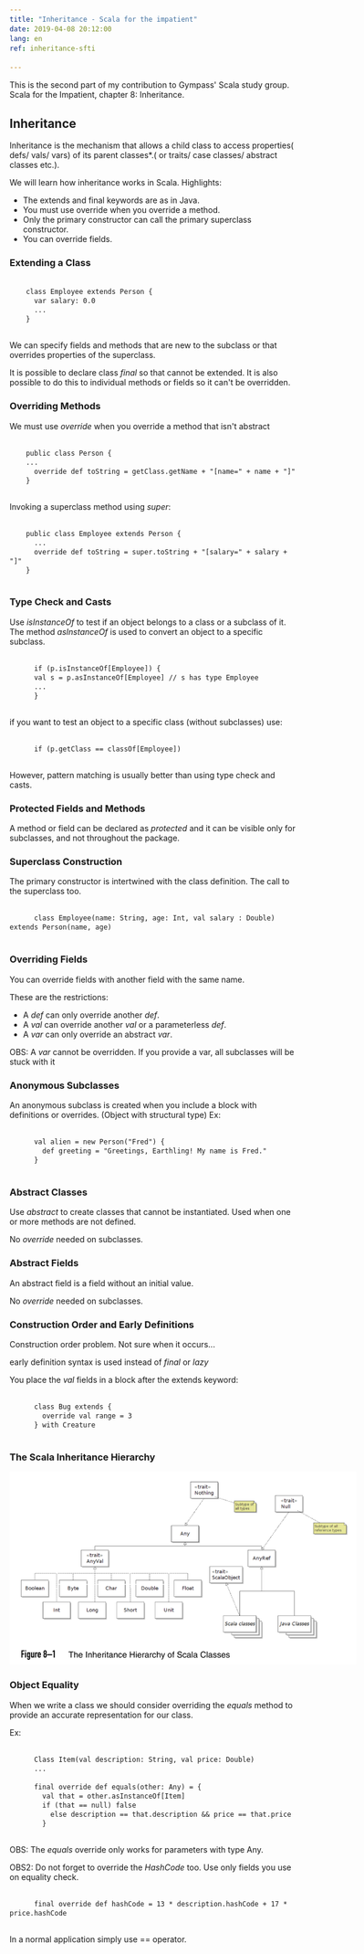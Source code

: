 ```yaml
---
title: "Inheritance - Scala for the impatient"
date: 2019-04-08 20:12:00
lang: en
ref: inheritance-sfti

---
```


This is the second part of my contribution to Gympass' Scala study group. Scala for the Impatient, chapter 8: Inheritance.

<h2>Inheritance</h2>

  Inheritance is the mechanism that allows a child class to access properties( defs/ vals/ vars) of its parent classes*.( or traits/ case classes/ abstract classes etc.).

  We will learn how inheritance works in Scala.
  Highlights:

- The extends and final keywords are as in Java.
- You must use override when you override a method.
- Only the primary constructor can call the primary superclass constructor.
- You can override fields.

<h3>Extending a Class</h3>


<pre>
  <code>
    class Employee extends Person {
      var salary: 0.0
      ...
    }
  </code></pre>

We can specify fields and methods that are new to the subclass or that overrides properties of the superclass.

It is possible to declare class <i>final</i> so that cannot be extended. It is also possible to do this to individual methods or fields so it can't be overridden.

<h3>Overriding Methods</h3>

We must use <i>override</i> when you override a method that isn't abstract

<pre>
  <code>
    public class Person {
    ...
      override def toString = getClass.getName + "[name=" + name + "]"
    }
  </code></pre>

Invoking a superclass method using <i>super</i>:

<pre>
  <code>
    public class Employee extends Person {
      ...
      override def toString = super.toString + "[salary=" + salary + "]"
    }
  </code></pre>

<h3>Type Check and Casts</h3>
  Use <i>isInstanceOf</i> to test if an object belongs to a class or a subclass of it.
  The method <i>asInstanceOf</i> is used to convert an object to a specific subclass.

  <pre>
    <code>
      if (p.isInstanceOf[Employee]) {
      val s = p.asInstanceOf[Employee] // s has type Employee
      ...
      }
    </code></pre>

  if you want to test an object to a specific class (without subclasses) use:

  <pre>
    <code>
      if (p.getClass == classOf[Employee])
    </code></pre>

  However, pattern matching is usually better than using type check and casts.

<h3>Protected Fields and Methods</h3>

  A method or field can be declared as <i>protected</i> and it can be visible only for subclasses, and not throughout the package.

<h3>Superclass Construction</h3>

  The primary constructor is intertwined with the class definition. The call to the superclass too.
  <pre>
    <code>
      class Employee(name: String, age: Int, val salary : Double) extends Person(name, age)
    </code></pre>

<h3>Overriding Fields</h3>

  You can override fields with another field with the same name.

  These are the restrictions:
  - A <i>def</i> can only override another <i>def</i>.
  - A <i>val</i> can override another <i>val</i> or a parameterless <i>def</i>.
  - A <i>var</i> can only override an abstract <i>var</i>.

  OBS: A <i>var</i> cannot be overridden. If you provide a var, all subclasses will be stuck with it

<h3>Anonymous Subclasses</h3>

  An anonymous subclass is created when you include a block with definitions or overrides. (Object with structural type) Ex:

  <pre>
    <code>
      val alien = new Person("Fred") {
        def greeting = "Greetings, Earthling! My name is Fred."
      }
    </code></pre>

<h3>Abstract Classes</h3>

  Use <i>abstract</i> to create classes that cannot be instantiated.
  Used when one or more methods are not defined.

  No <i>override</i> needed on subclasses.

<h3>Abstract Fields</h3>

  An abstract field is a field without an initial value.

  No <i>override</i> needed on subclasses.

<h3>Construction Order and Early Definitions</h3>
  Construction order problem. Not sure when it occurs...

  early definition syntax is used instead of <i>final</i> or <i>lazy</i>

  You place the <i>val</i> fields in a block after the extends keyword:

  <pre>
    <code>
      class Bug extends {
        override val range = 3
      } with Creature
    </code></pre>

<h3>The Scala Inheritance Hierarchy</h3>

  <img src="assets/images/scala_hierarchy.png" alt="Scala Classes Hierarchy Diagram" style="max-width: 38rem">

<h3>Object Equality</h3>

  When we write a class we should consider overriding the <i>equals</i> method to provide an accurate representation for our class.

  Ex:

  <pre>
    <code>
      Class Item(val description: String, val price: Double)
      ...

      final override def equals(other: Any) = {
        val that = other.asInstanceOf[Item]
        if (that == null) false
          else description == that.description && price == that.price
        }
    </code></pre>

  OBS: The <i>equals</i> override only works for parameters with type Any.

  OBS2: Do not forget to override the <i>HashCode</i> too. Use only fields you use on equality check.

  <pre>
    <code>
      final override def hashCode = 13 * description.hashCode + 17 * price.hashCode
    </code></pre>

  In a normal application simply use == operator.
